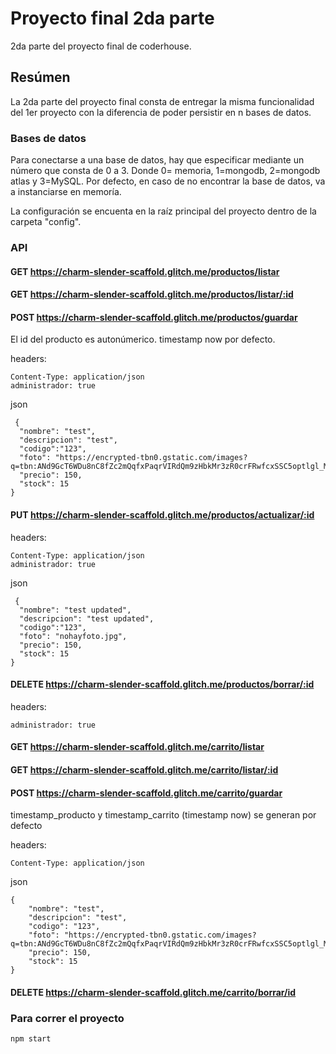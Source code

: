 # Proyecto final 2da parte

2da parte del proyecto final de coderhouse.

## Resúmen

La 2da parte del proyecto final consta de entregar la misma funcionalidad del 1er proyecto con la diferencia de poder persistir en n bases de datos.

### Bases de datos

Para conectarse a una base de datos, hay que especificar mediante un número que consta de 0 a 3. Donde 0= memoria, 1=mongodb, 2=mongodb atlas y 3=MySQL.
Por defecto, en caso de no encontrar la base de datos, va a instanciarse en memoría.

La configuración se encuenta en la raíz principal del proyecto dentro de la carpeta "config".

### API

#### GET https://charm-slender-scaffold.glitch.me/productos/listar

#### GET https://charm-slender-scaffold.glitch.me/productos/listar/:id

#### POST https://charm-slender-scaffold.glitch.me/productos/guardar

El id del producto es autonúmerico.
timestamp now por defecto.

headers:

```
Content-Type: application/json
administrador: true
```

json

```
 {
  "nombre": "test",
  "descripcion": "test",
  "codigo":"123",
  "foto": "https://encrypted-tbn0.gstatic.com/images?q=tbn:ANd9GcT6WDu8nC8fZc2mQqfxPaqrVIRdQm9zHbkMr3zR0crFRwfcxSSC5optlgl_MgErZ1E8nDL_zlquepUo1A&usqp=CAU",
  "precio": 150,
  "stock": 15
}
```

#### PUT https://charm-slender-scaffold.glitch.me/productos/actualizar/:id

headers:

```
Content-Type: application/json
administrador: true
```

json

```
 {
  "nombre": "test updated",
  "descripcion": "test updated",
  "codigo":"123",
  "foto": "nohayfoto.jpg",
  "precio": 150,
  "stock": 15
}
```

#### DELETE https://charm-slender-scaffold.glitch.me/productos/borrar/:id

headers:

```
administrador: true
```

#### GET https://charm-slender-scaffold.glitch.me/carrito/listar

#### GET https://charm-slender-scaffold.glitch.me/carrito/listar/:id

#### POST https://charm-slender-scaffold.glitch.me/carrito/guardar

timestamp_producto y timestamp_carrito (timestamp now) se generan por defecto

headers:

```
Content-Type: application/json
```

json

```
{
    "nombre": "test",
    "descripcion": "test",
    "codigo": "123",
    "foto": "https://encrypted-tbn0.gstatic.com/images?q=tbn:ANd9GcT6WDu8nC8fZc2mQqfxPaqrVIRdQm9zHbkMr3zR0crFRwfcxSSC5optlgl_MgErZ1E8nDL_zlquepUo1A&usqp=CAU",
    "precio": 150,
    "stock": 15
}
```

#### DELETE https://charm-slender-scaffold.glitch.me/carrito/borrar/id

### Para correr el proyecto

```
npm start
```
